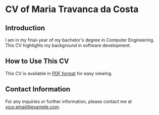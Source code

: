 # CV of Maria Travanca da Costa

## Introduction
I am in my final-year of my bachelor's degree in Computer Engineering. This CV highlights my background in software development.

## How to Use This CV
This CV is available in [PDF format](https://github.com/user-attachments/files/16900675/MariaTravancaCostaCV.pdf) for easy viewing.

## Contact Information
For any inquiries or further information, please contact me at [your.email@example.com](mariatravancacosta@gmail.com).

